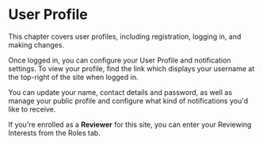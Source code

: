# User Profile

This chapter covers user profiles, including registration, logging in, and making changes.

Once logged in, you can configure your User Profile and notification settings. To view your profile, find the link which displays your username at the top-right of the site when logged in.

You can update your name, contact details and password, as well as manage your public profile and configure what kind of notifications you'd like to receive.

If you're enrolled as a **Reviewer** for this site, you can enter your Reviewing Interests from the Roles tab.
